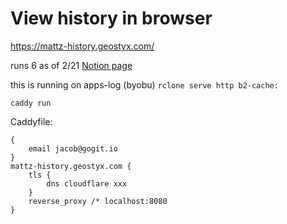 # View history in browser
https://mattz-history.geostyx.com/

runs 6 as of 2/21
[Notion page](https://www.notion.so/jhands/mattz-test-for-b2-api-calls-3028f637f9024b79b78f6e36812ec1fe)

this is running on apps-log (byobu)
`rclone serve http b2-cache:`

`caddy run`

Caddyfile:
```Caddyfile
{
	email jacob@gogit.io
}
mattz-history.geostyx.com {
	tls {
		dns cloudflare xxx
	}
	reverse_proxy /* localhost:8080
}
```